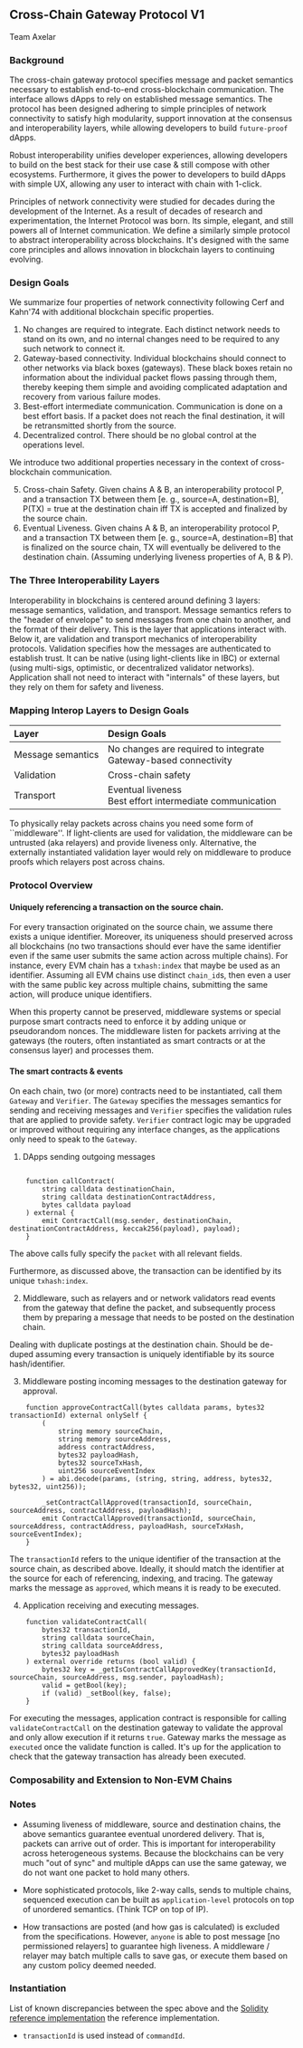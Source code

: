 ## Cross-Chain Gateway Protocol V1

Team Axelar

### Background

The cross-chain gateway protocol specifies message and packet semantics necessary to establish end-to-end cross-blockchain communication. The interface allows dApps to rely on established message semantics. The protocol has been designed adhering to simple principles of network connectivity to satisfy high modularity, support innovation at the consensus and interoperability layers, while allowing developers to build `future-proof` dApps.

Robust interoperability unifies developer experiences, allowing developers to build on the best stack for their use case & still compose with other ecosystems. Furthermore, it gives the power to developers to build dApps with simple UX, allowing any user to interact with chain with 1-click.

Principles of network connectivity were studied for decades during the development of the Internet. As a result of decades of research and experimentation, the Internet Protocol was born. Its simple, elegant, and still powers all of Internet communication. We define a similarly simple protocol to abstract interoperability across blockchains. It's designed with the same core principles and allows innovation in blockchain layers to continuing evolving. 

### Design Goals

We summarize four properties of network connectivity following Cerf and Kahn'74 with additional blockchain specific properties.

1.  No changes are required to integrate. Each distinct network needs to stand on its own, and no internal changes need to be required to any such network to connect it.
2. Gateway-based connectivity. Individual blockchains should connect to other networks via black boxes (gateways). These black boxes retain no information about the individual packet flows passing through them, thereby keeping them simple and avoiding complicated adaptation and recovery from various failure modes.
3. Best-effort intermediate communication. Communication is done on a best effort basis. If a packet does not reach the final destination, it will be retransmitted shortly from the source.
4. Decentralized control. There should be no global control at the operations level.

We introduce two additional properties necessary in the context of cross-blockchain communication.

5. Cross-chain Safety. Given chains A & B, an interoperability protocol P, and a transaction TX between them [e. g., source=A, destination=B], P(TX) = true at the destination chain iff TX is accepted and finalized by the source chain.
6. Eventual Liveness. Given chains A & B, an interoperability protocol P, and a transaction TX between them [e. g., source=A, destination=B] that is finalized on the source chain, TX will eventually be delivered to the destination chain. (Assuming underlying liveness properties of A, B & P).


### The Three Interoperability Layers

Interoperability in blockchains is centered around defining 3 layers: message semantics, validation, and transport.
Message semantics refers to the "header of envelope" to send messages from one chain to another, and the format of their delivery. This is the layer that applications interact with. Below it, are validation and transport mechanics of interoperability protocols. Validation specifies how the messages are authenticated to establish trust. It can be native (using light-clients like in IBC) or external (using multi-sigs, optimistic, or decentralized validator networks). Application shall not need to interact with "internals" of these layers, but they rely on them for safety and liveness.

### Mapping Interop Layers to Design Goals

| Layer        | Design Goals   |
| :------------- |:-------------|
| Message semantics      | No changes are required to integrate <br /> Gateway-based connectivity |
| Validation      | Cross-chain safety      |
| Transport | Eventual liveness <br /> Best effort intermediate communication |

To physically relay packets across chains you need some form of ``middleware''. If light-clients are used for validation, the middleware can be untrusted (aka relayers) and provide liveness only. Alternative, the externally instantiated validation layer would rely on middleware to produce proofs which relayers post across chains. 

### Protocol Overview

#### Uniquely referencing a transaction on the source chain.

For every transaction originated on the source chain, we assume there exists a unique identifier. Moreover, its uniqueness should preserved across all blockchains (no two transactions should ever have the same identifier even if the same user submits the same action across multiple chains). For instance, every EVM chain has a `txhash:index` that maybe be used as an identifier. Assuming all EVM chains use distinct `chain_id`s, then even a user with the same public key across multiple chains, submitting the same action, will produce unique identifiers.

When this property cannot be preserved, middleware systems or special purpose smart contracts need to enforce it by adding unique or pseudorandom nonces. The middleware listen for packets arriving at the gateways (the routers, often instantiated as smart contracts or at the consensus layer) and processes them. 

#### The smart contracts & events

On each chain, two (or more) contracts need to be instantiated, call them `Gateway` and `Verifier`. The `Gateway` specifies the messages semantics for sending and receiving messages and `Verifier` specifies the validation rules that are applied to provide safety. `Verifier` contract logic may be upgraded or improved without requiring any interface changes, as the applications only need to speak to the `Gateway`.

1. DApps sending outgoing messages
```

    function callContract(
        string calldata destinationChain,
        string calldata destinationContractAddress,
        bytes calldata payload
    ) external {
        emit ContractCall(msg.sender, destinationChain, destinationContractAddress, keccak256(payload), payload);
    }

```

The above calls fully specify the `packet` with all relevant fields.

Furthermore, as discussed above, the transaction can be identified by its unique `txhash:index`.

2. Middleware, such as relayers and or network validators read events from the gateway that define the packet, and subsequently process them by preparing a message that needs to be posted on the destination chain.

Dealing with duplicate postings at the destination chain. Should be de-duped assuming every transaction is uniquely identifiable by its source hash/identifier.

3. Middleware posting incoming messages to the destination gateway for approval.

```
    function approveContractCall(bytes calldata params, bytes32 transactionId) external onlySelf {
        (
            string memory sourceChain,
            string memory sourceAddress,
            address contractAddress,
            bytes32 payloadHash,
            bytes32 sourceTxHash,
            uint256 sourceEventIndex
        ) = abi.decode(params, (string, string, address, bytes32, bytes32, uint256));

        _setContractCallApproved(transactionId, sourceChain, sourceAddress, contractAddress, payloadHash);
        emit ContractCallApproved(transactionId, sourceChain, sourceAddress, contractAddress, payloadHash, sourceTxHash, sourceEventIndex);
    }
```
The `transactionId` refers to the unique identifier of the transaction at the source chain, as described above. Ideally, it should match the identifier at the source for each of referencing, indexing, and tracing. 
The gateway marks the message as `approved`, which means it is ready to be executed.

4. Application receiving and executing messages.
```
    function validateContractCall(
        bytes32 transactionId,
        string calldata sourceChain,
        string calldata sourceAddress,
        bytes32 payloadHash
    ) external override returns (bool valid) {
        bytes32 key = _getIsContractCallApprovedKey(transactionId, sourceChain, sourceAddress, msg.sender, payloadHash);
        valid = getBool(key);
        if (valid) _setBool(key, false);
    }
```
For executing the messages, application contract is responsible for calling `validateContractCall` on the destination gateway to validate the approval and only allow execution if it returns `true`. Gateway marks the message as `executed` once the validate function is called. It's up for the application to check that the gateway transaction has already been executed.

### Composability and Extension to Non-EVM Chains

### Notes

* Assuming liveness of middleware, source and destination chains, the above semantics guarantee eventual unordered delivery. That is, packets can arrive out of order. This is important for interoperability across heterogeneous systems. Because the blockchains can be very much "out of sync" and multiple dApps can use the same gateway, we do not want one packet to hold many others.

* More sophisticated protocols, like 2-way calls, sends to multiple chains, sequenced execution can be built as `application-level` protocols on top of unordered semantics. (Think TCP on top of IP).

* How transactions are posted (and how gas is calculated) is excluded from the specifications. However, `anyone` is able to post message [no permissioned relayers] to guarantee high liveness. A middleware / relayer may batch multiple calls to save gas, or execute them based on any custom policy deemed needed.

### Instantiation

List of known discrepancies between the spec above and the [Solidity reference implementation](/solidity) the reference implementation. 
* `transactionId` is used instead of `commandId`. 

